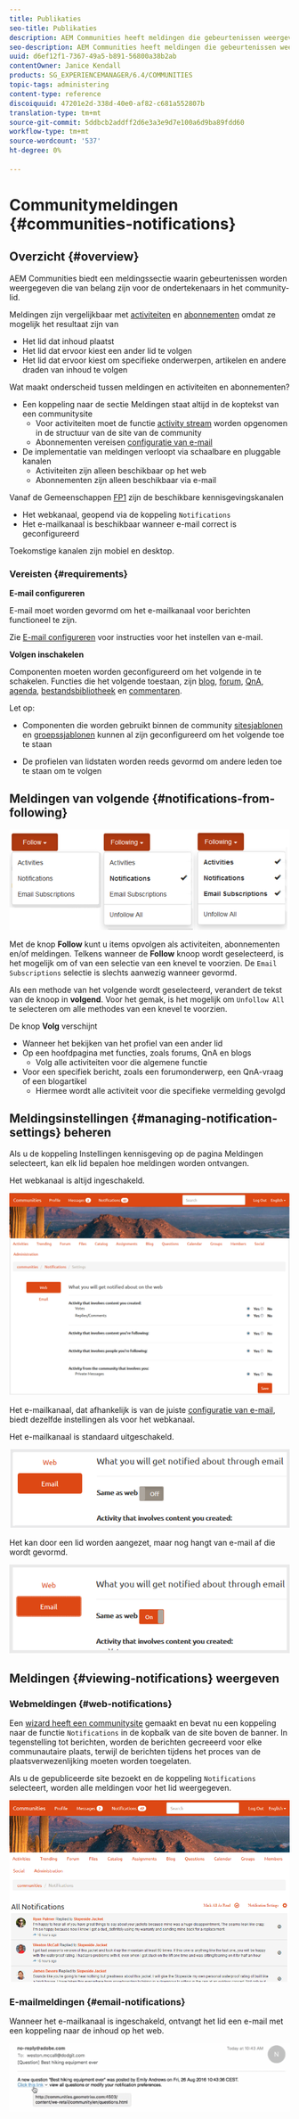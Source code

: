 ```yaml
---
title: Publikaties
seo-title: Publikaties
description: AEM Communities heeft meldingen die gebeurtenissen weergeven die van belang zijn voor het aanmeldingscommunity-lid
seo-description: AEM Communities heeft meldingen die gebeurtenissen weergeven die van belang zijn voor het aanmeldingscommunity-lid
uuid: d6ef12f1-7367-49a5-b891-56800a38b2ab
contentOwner: Janice Kendall
products: SG_EXPERIENCEMANAGER/6.4/COMMUNITIES
topic-tags: administering
content-type: reference
discoiquuid: 47201e2d-338d-40e0-af82-c681a552807b
translation-type: tm+mt
source-git-commit: 5ddbcb2addff2d6e3a3e9d7e100a6d9ba89fdd60
workflow-type: tm+mt
source-wordcount: '537'
ht-degree: 0%

---
```



# Communitymeldingen {#communities-notifications}

## Overzicht {#overview}

AEM Communities biedt een meldingssectie waarin gebeurtenissen worden weergegeven die van belang zijn voor de ondertekenaars in het community-lid.

Meldingen zijn vergelijkbaar met [activiteiten](essentials-activities.md) en [abonnementen](subscriptions.md) omdat ze mogelijk het resultaat zijn van

* Het lid dat inhoud plaatst
* Het lid dat ervoor kiest een ander lid te volgen
* Het lid dat ervoor kiest om specifieke onderwerpen, artikelen en andere draden van inhoud te volgen

Wat maakt onderscheid tussen meldingen en activiteiten en abonnementen?

* Een koppeling naar de sectie Meldingen staat altijd in de koptekst van een communitysite
   * Voor activiteiten moet de functie [activity stream](functions.md#activity-stream-function) worden opgenomen in de structuur van de site van de community
   * Abonnementen vereisen [configuratie van e-mail](email.md)
* De implementatie van meldingen verloopt via schaalbare en pluggable kanalen
   * Activiteiten zijn alleen beschikbaar op het web
   * Abonnementen zijn alleen beschikbaar via e-mail

Vanaf de Gemeenschappen [FP1](deploy-communities.md#latestfeaturepack) zijn de beschikbare kennisgevingskanalen

* Het webkanaal, geopend via de koppeling `Notifications`
* Het e-mailkanaal is beschikbaar wanneer e-mail correct is geconfigureerd

Toekomstige kanalen zijn mobiel en desktop.

### Vereisten {#requirements}

**E-mail configureren**

E-mail moet worden gevormd om het e-mailkanaal voor berichten functioneel te zijn.

Zie [E-mail configureren](analytics.md) voor instructies voor het instellen van e-mail.

**Volgen inschakelen**

Componenten moeten worden geconfigureerd om het volgende in te schakelen. Functies die het volgende toestaan, zijn [blog](blog-feature.md), [forum](forum.md), [QnA](working-with-qna.md), [agenda](calendar.md), [bestandsbibliotheek](file-library.md) en [commentaren](comments.md).

Let op:

* Componenten die worden gebruikt binnen de community [sitesjablonen](sites.md) en [groepssjablonen](tools-groups.md) kunnen al zijn geconfigureerd om het volgende toe te staan

* De profielen van lidstaten worden reeds gevormd om andere leden toe te staan om te volgen

## Meldingen van volgende {#notifications-from-following}

![chlimage_1-254](assets/chlimage_1-254.png)

Met de knop **Follow** kunt u items opvolgen als activiteiten, abonnementen en/of meldingen. Telkens wanneer de **Follow** knoop wordt geselecteerd, is het mogelijk om of van een selectie van een knevel te voorzien. De `Email Subscriptions` selectie is slechts aanwezig wanneer gevormd.

Als een methode van het volgende wordt geselecteerd, verandert de tekst van de knoop in **volgend**. Voor het gemak, is het mogelijk om `Unfollow All` te selecteren om alle methodes van een knevel te voorzien.

De knop **Volg** verschijnt

* Wanneer het bekijken van het profiel van een ander lid
* Op een hoofdpagina met functies, zoals forums, QnA en blogs
   * Volg alle activiteiten voor die algemene functie
* Voor een specifiek bericht, zoals een forumonderwerp, een QnA-vraag of een blogartikel
   * Hiermee wordt alle activiteit voor die specifieke vermelding gevolgd

## Meldingsinstellingen {#managing-notification-settings} beheren

Als u de koppeling Instellingen kennisgeving op de pagina Meldingen selecteert, kan elk lid bepalen hoe meldingen worden ontvangen.

Het webkanaal is altijd ingeschakeld.

![chlimage_1-255](assets/chlimage_1-255.png)

Het e-mailkanaal, dat afhankelijk is van de juiste [configuratie van e-mail](email.md), biedt dezelfde instellingen als voor het webkanaal.

Het e-mailkanaal is standaard uitgeschakeld.

![chlimage_1-256](assets/chlimage_1-256.png)

Het kan door een lid worden aangezet, maar nog hangt van e-mail af die wordt gevormd.

![chlimage_1-257](assets/chlimage_1-257.png)

## Meldingen {#viewing-notifications} weergeven

### Webmeldingen {#web-notifications}

Een [wizard heeft een communitysite](sites-console.md) gemaakt en bevat nu een koppeling naar de functie `Notifications` in de kopbalk van de site boven de banner. In tegenstelling tot berichten, worden de berichten gecreeerd voor elke communautaire plaats, terwijl de berichten tijdens het proces van de plaatsverwezenlijking moeten worden toegelaten.

Als u de gepubliceerde site bezoekt en de koppeling `Notifications` selecteert, worden alle meldingen voor het lid weergegeven.

![chlimage_1-258](assets/chlimage_1-258.png)

### E-mailmeldingen {#email-notifications}

Wanneer het e-mailkanaal is ingeschakeld, ontvangt het lid een e-mail met een koppeling naar de inhoud op het web.

![chlimage_1-259](assets/chlimage_1-259.png)

